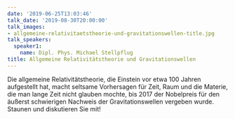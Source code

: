 ```yaml
---
date: '2019-06-25T13:03:46'
talk_date: '2019-08-30T20:00:00'
talk_images:
- allgemeine-relativitaetstheorie-und-gravitationswellen-title.jpg
talk_speakers:
  speaker1:
    name: Dipl. Phys. Michael Stellpflug
title: Allgemeine Relativitätstheorie und Gravitationswellen
---
```

Die allgemeine Relativitätstheorie, die Einstein vor etwa 100 Jahren aufgestellt hat, macht seltsame Vorhersagen für Zeit, Raum und die Materie, die man lange Zeit nicht glauben mochte, bis 2017 der Nobelpreis für den äußerst schwierigen Nachweis der Gravitationswellen vergeben wurde. Staunen und diskutieren Sie mit!